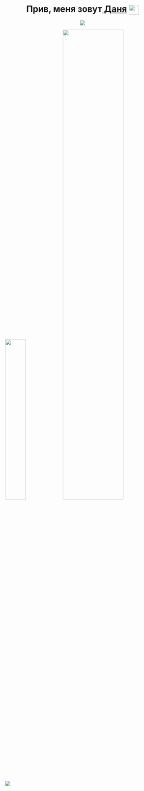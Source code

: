 <h1 align="center">Прив, меня зовут<a href="https://vk.com/reigen0" target="_blank"> Даня</a> 
<img align="center" src="https://github.com/blackcater/blackcater/raw/main/images/Hi.gif" height="32"/></h1>
<p align="center">
<img align="center" src="https://readme-typing-svg.herokuapp.com?color=%2336BCF7&lines=Я+ОБЫЧНЫЙ+ЧЕЛ+(РАБОТЯГА)"></p>
<div><img width="36.5%"src="https://github-readme-stats.vercel.app/api/top-langs/?username=REIGEN06&layout=compact&theme=tokyonight">
<img width="62.5%" src="https://github-readme-stats.vercel.app/api?username=REIGEN06&theme=tokyonight&show_icons=true&hide=stars,issues"></div>
<img src="https://github-readme-activity-graph.vercel.app/graph?username=REIGEN06&theme=tokyo-night">
<!--
**REIGEN06/REIGEN06** is a ✨ _special_ ✨ repository because its `README.md` (this file) appears on your GitHub profile.

Here are some ideas to get you started:

- 🔭 I’m currently working on ...
- 🌱 I’m currently learning ...
- 👯 I’m looking to collaborate on ...
- 🤔 I’m looking for help with ...
- 💬 Ask me about ...
- 📫 How to reach me: ...
- 😄 Pronouns: ...
- ⚡ Fun fact: ...
-->
